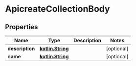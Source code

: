 # ApicreateCollectionBody

## Properties
Name | Type | Description | Notes
------------ | ------------- | ------------- | -------------
**description** | [**kotlin.String**](.md) |  |  [optional]
**name** | [**kotlin.String**](.md) |  |  [optional]
